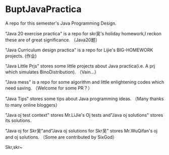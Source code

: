 # BuptJavaPractica
A repo for this semester's Java Programming Design.          

"Java 20 exercise practica" is a repo for skr吴's holiday homework,I reckon these are of great significance.   （Java20题）     

"Java Curriculum design practica" is a repo for Lijie's BIG-HOMEWORK projects.   (作业)    

"Java Little Prjs" stores some little projects about Java practica(i.e. A prj which simulates BinoDistribution).    （Vain...）  

"Java mess" is a repo for some algorithm and little enlightening codes which need saving.   （Welcome for some PR？）      

"Java Tips" stores some tips about Java programming ideas.   （Many thanks to many online bloggers）          

"Java oj test context" stores Mr.LiJie's Oj tests and"Java oj solutions" stores its solutions.    

"Java oj for Skr吴"and"Java oj solutions for Skr吴" stores Mr.WuQifan's oj and oj solutions. （Some are contributed by SixGod）       


Skr,skr~
